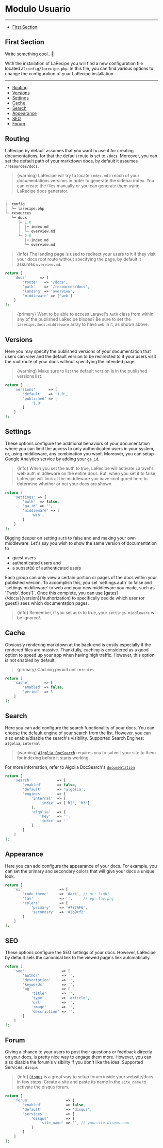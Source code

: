 # Modulo Usuario

---

- [First Section](#section-1)

<a name="section-1"></a>
## First Section

Write something cool.. 🦊

With the installation of LaRecipe you will find a new configuration file located at `config/larecipe.php`.
In this file, you can find various options to change the configuration of your LaRecipe installation.

---

- [Routing](#routing)
- [Versions](#versions)
- [Settings](#settings)
- [Cache](#cache)
- [Search](#search)
- [Appearance](#ui)
- [SEO](#seo)
- [Forum](#forum)

<a name="routing"></a>
## Routing

LaRecipe by default assumes that you want to use it for creating documentations, for that the default route is set to `/docs`. Moreover, you can set the default path of your markdown docs, by default it assumes `/resources/docs`.

> {warning} LaRecipe will try to locate `index.md` in each of your documentations versions in order to generate the sidebar index. You can create the files manually or you can generate them using LaRecipe docs generator.

```php
.
├─ config
│  └─ larecipe.php
└─ resources
   └─ docs
      │─ 1.0
      │  │─ index.md
      │  └─ overview.md
      └─ 2.0
         │─ index.md
         └─ overview.md
```

> {info} The landing page is used to redirect your users to it if they visit your docs root route without specifying the page, by default it assumes `overview.md`.

```php
return [
    'docs'      => [
        'route'   => '/docs',
        'path'    => '/resources/docs',
        'landing' => 'overview',
        'middleware' => ['web']
    ]
];
```
> {primary} Want to be able to access Laravel's `Auth` class from within any of the published LaRecipe blades? Be sure to set the `larecipe.docs.middleware` array to have `web` in it, as shown above.


<a name="versions"></a>
## Versions

Here you may specify the published versions of your documentation that users can view and the default version to be redirected to if your users visit the root route of your docs without specifying the intended page.

> {warning} Make sure to list the default version is in the published versions list.

```php
return [
    'versions'      => [
        'default'   => '1.0',
        'published' => [
            '1.0'
        ]
    ]
];
```

<a name="settings"></a>
## Settings

These options configure the additional behaviors of your documentation where you can limit the access to only authenticated users in your system, or, using middleware, any combination you want. Moreover, you can setup Google Analytics service by adding your `ga_id`.

> {info} When you set the auth to true, LaRecipe will activate Laravel's web auth middleware on the entire docs. But, when you set  it to false, LaRecipe will look at the middleware you have configured here to determine whether or not your docs are shown.

```php
return [
    'settings' => [
        'auth'  => false,
        'ga_id' => '',
        'middleware' => [
            'web',
        ]
    ]
];
```

Digging deeper on setting `auth` to false and and making your own middleware: Let's say you wish to show the same version of documentation to 
<ul>
<li>guest users</li>
<li>authenticated users and </li>
 <li>a subset(s) of authenticated users</li>
 </ul>
 Each group can only view a certain portion or pages of the docs within your published version. To accomplish this, you set `settings.auth` to false and `settings.middleware` to web and your new middleware you made, such as `['web','docs']`. Once this complete, you can use [gates](/docs/{{version}}/authorization) to specifically decide which user (or guest!) sees which documentation pages.

> {info} Remember, if you set `auth` to true, your `settings.middleware` will be ignored!.

<a name="cache"></a>
## Cache

Obviously rendering markdown at the back-end is costly especially if the rendered files are massive. Thankfully, caching is considered as a good option to speed up your app when having high traffic. However, this option is not enabled by default.

> {primary} Caching period unit: `minutes`

```php
return [
    'cache'       => [
        'enabled' => false,
        'period'  => 5
    ]
];
```

<a name="search"></a>
## Search

Here you can add configure the search functionality of your docs. You can choose the default engine of your search from the list. However, you can also enable/disable the search's visibility. Supported Search Engines: `algolia`, `internal`

> {warning} [`Algolia DocSearch`](https://community.algolia.com/docsearch/) requires you to submit your site to them for indexing before it starts working.

For more information, refer to Algolia DocSearch's [`documentation`](https://community.algolia.com/docsearch/what-is-docsearch.html)

```php
return [
    'search'            => [
        'enabled'       => false,
        'default'       => 'algolia',
        'engines'       => [
            'internal'  => [
                'index' => ['h2', 'h3']
            ],
            'algolia'   => [
                'key'   => '',
                'index' => ''
            ]
        ]
    ]
];
```

<a name="ui"></a>
## Appearance

Here you can add configure the appearance of your docs. For example, you can set the primary and secondary colors that will give your docs a unique look.

```php
return [
    'ui'                 => [
        'code_theme'     => 'dark', // or: light
        'fav'            => '',     // eg: fav.png
        'colors'         => [
            'primary'    => '#787AF6',
            'secondary'  => '#2b9cf2'
        ]
    ]
];
```

<a name="seo"></a>
## SEO

These options configure the SEO settings of your docs. However, LaRecipe by default sets the canonical link to the viewed page's link automatically.

```php
return [
    'seo'                 => [
        'author'          => '',
        'description'     => '',
        'keywords'        => '',
        'og'              => [
            'title'       => '',
            'type'        => 'article',
            'url'         => '',
            'image'       => '',
            'description' => '',
        ]
    ]
];
```

<a name="forum"></a>
## Forum

Giving a chance to your users to post their questions or feedback directly on your docs, is pretty nice way to engage them more. However, you can also disable the forum's visibility if you don't like the idea. Supported Services: `disqus`

> {info} [`Disqus`](https://disqus.com/) is a great way to setup forum inside your website/docs in few steps. Create a site and paste its name in the `site_name` to activate the disqus forum.

```php
return [
    'forum'                 => [
        'enabled'           => false,
        'default'           => 'disqus',
        'services'          => [
            'disqus'        => [
                'site_name' => '', // yoursite.disqus.com
            ]
        ]
    ]
];
```

<larecipe-newsletter></larecipe-newsletter>